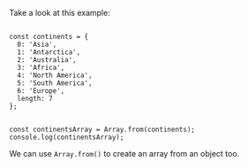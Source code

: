 Take a look at this
example:

<codeblock language="javascript" type="lesson">
<code>
const continents = {
  0: 'Asia',
  1: 'Antarctica',
  2: 'Australia',
  3: 'Africa',
  4: 'North America',
  5: 'South America',
  6: 'Europe',
  length: 7
};

const continentsArray = Array.from(continents);
console.log(continentsArray);
</code>
</codeblock>

We can use `Array.from()` to create
an array from an object too. 